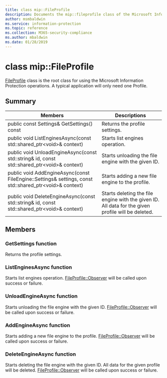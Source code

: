 ```yaml
---
title: class mip::FileProfile 
description: Documents the mip::fileprofile class of the Microsoft Information Protection (MIP) SDK.
author: msmbaldwin
ms.service: information-protection
ms.topic: reference
ms.collection: M365-security-compliance
ms.author: mbaldwin
ms.date: 01/28/2019
---
```


# class mip::FileProfile 
[FileProfile](class_mip_fileprofile.md) class is the root class for using the Microsoft Information Protection operations.
A typical application will only need one Profile.
  
## Summary
 Members                        | Descriptions                                
--------------------------------|---------------------------------------------
public const Settings& GetSettings() const  |  Returns the profile settings.
public void ListEnginesAsync(const std::shared_ptr\<void\>& context)  |  Starts list engines operation.
public void UnloadEngineAsync(const std::string& id, const std::shared_ptr\<void\>& context)  |  Starts unloading the file engine with the given ID.
public void AddEngineAsync(const FileEngine::Settings& settings, const std::shared_ptr\<void\>& context)  |  Starts adding a new file engine to the profile.
public void DeleteEngineAsync(const std::string& id, const std::shared_ptr\<void\>& context)  |  Starts deleting the file engine with the given ID. All data for the given profile will be deleted.
  
## Members
  
### GetSettings function
Returns the profile settings.
  
### ListEnginesAsync function
Starts list engines operation.
[FileProfile::Observer](class_mip_fileprofile_observer.md) will be called upon success or failure.
  
### UnloadEngineAsync function
Starts unloading the file engine with the given ID.
[FileProfile::Observer](class_mip_fileprofile_observer.md) will be called upon success or failure.
  
### AddEngineAsync function
Starts adding a new file engine to the profile.
[FileProfile::Observer](class_mip_fileprofile_observer.md) will be called upon success or failure.
  
### DeleteEngineAsync function
Starts deleting the file engine with the given ID. All data for the given profile will be deleted.
[FileProfile::Observer](class_mip_fileprofile_observer.md) will be called upon success or failure.